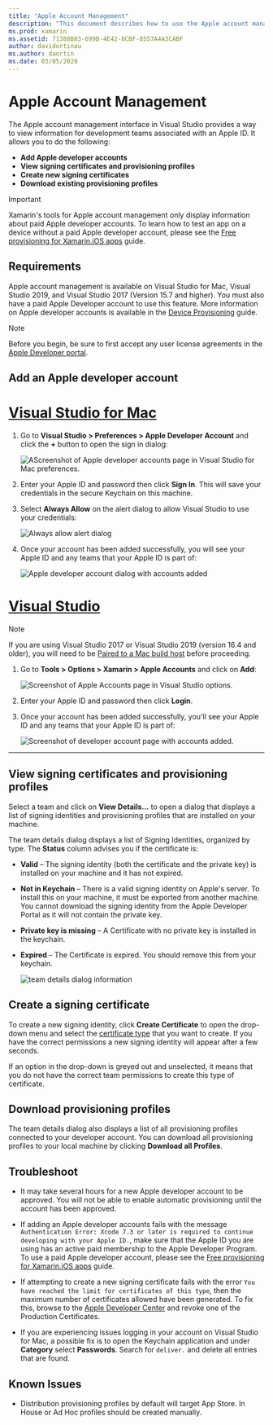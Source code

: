 ```yaml
---
title: "Apple Account Management"
description: "This document describes how to use the Apple account management features in Visual Studio for Mac and Visual Studio 2019."
ms.prod: xamarin
ms.assetid: 71388B83-699B-4E42-8CBF-8557A4A3CABF
author: davidortinau
ms.author: daortin
ms.date: 03/05/2020
---
```


# Apple Account Management

The Apple account management interface in Visual Studio provides a way to view information for development teams associated with an Apple ID. It allows you to do the following:

- **Add Apple developer accounts**
- **View signing certificates and provisioning profiles**
- **Create new signing certificates**
- **Download existing provisioning profiles**

> [!IMPORTANT]
> Xamarin's tools for Apple account management only display information
> about paid Apple developer accounts. To learn how to test an app on a
> device without a paid Apple developer account, please see the
> [Free provisioning for Xamarin.iOS apps](~/ios/get-started/installation/device-provisioning/free-provisioning.md) guide.

## Requirements

Apple account management is available on Visual Studio for Mac, Visual Studio 2019, and Visual Studio 2017 (Version 15.7 and higher). You must also have a paid Apple Developer account to use this feature. More information on Apple developer accounts is available in the [Device Provisioning](~/ios/get-started/installation/device-provisioning/index.md) guide.

> [!NOTE]
> Before you begin, be sure to first accept any user license agreements in the [Apple Developer portal](https://developer.apple.com/account/).

## Add an Apple developer account

# [Visual Studio for Mac](#tab/macos)

1. Go to **Visual Studio > Preferences > Apple Developer Account** and click the **+** button to open the sign in dialog:

    ![AScreenshot of Apple developer accounts page in Visual Studio for Mac preferences.](apple-account-management-images/add-account-vsm.png)

2. Enter your Apple ID and password then click **Sign In**. This will save your credentials in the secure Keychain on this machine.

3. Select **Always Allow** on the alert dialog to allow Visual Studio to use your credentials:

    ![Always allow alert dialog](apple-account-management-images/image4.png)

4. Once your account has been added successfully, you will see your Apple ID and any teams that your Apple ID is part of:

    ![Apple developer account dialog with accounts added](apple-account-management-images/image5.png)

# [Visual Studio](#tab/windows)

> [!NOTE]
> If you are using Visual Studio 2017 or Visual Studio 2019 (version 16.4 and older), you will need to be [Paired to a Mac build host](~/ios/get-started/installation/windows/connecting-to-mac/index.md) before proceeding.

1. Go to **Tools > Options > Xamarin > Apple Accounts** and click on **Add**:

    ![Screenshot of Apple Accounts page in Visual Studio options.](apple-account-management-images/add-account-vsw.png)

2. Enter your Apple ID and password then click **Login**.

3. Once your account has been added successfully, you'll see your Apple ID and any teams that your Apple ID is part of:

    ![Screenshot of developer account page with accounts added.](apple-account-management-images/accounts-vsw.png)

-----

## View signing certificates and provisioning profiles

Select a team and click on **View Details…** to open a dialog that displays a list of signing identities and provisioning profiles that are installed on your machine.

The team details dialog displays a list of Signing Identities, organized by type. The **Status** column advises you if the certificate is: 

- **Valid** – The signing identity (both the certificate and the private key) is installed on your machine and it has not expired.

- **Not in Keychain** – There is a valid signing identity on Apple's server. To install this on your machine, it must be exported from another machine. You cannot download the signing identity from the Apple Developer Portal as it will not contain the private key.

- **Private key is missing** – A Certificate with no private key is installed in the keychain.

- **Expired** – The Certificate is expired. You should remove this from your keychain.

  ![team details dialog information](apple-account-management-images/image7.png)

## Create a signing certificate

To create a new signing identity, click **Create Certificate** to open the drop-down menu and select the [certificate type](https://help.apple.com/xcode/mac/current/#/dev80c6204ec) that you want to create. If you have the correct permissions a new signing identity will appear after a few seconds.

If an option in the drop-down is greyed out and unselected, it means that you do not have the correct team permissions to create this type of certificate.

## Download provisioning profiles

The team details dialog also displays a list of all provisioning profiles connected to your developer account. You can download all provisioning profiles to your local machine by clicking **Download all Profiles**.


## Troubleshoot

- It may take several hours for a new Apple developer account to be approved. You will not be able to enable automatic provisioning until the account has been approved.

- If adding an Apple developer accounts fails with the message `Authentication Error: Xcode 7.3 or later is required to continue developing with your Apple ID.`, make sure that the Apple ID you are using has an active paid membership to the Apple Developer Program. To use a paid Apple developer account, please see the [Free provisioning for Xamarin.iOS apps](~/ios/get-started/installation/device-provisioning/free-provisioning.md) guide.

- If attempting to create a new signing certificate fails with the error `You have reached the limit for certificates of this type`, then the maximum number of certificates allowed have been generated. To fix this, browse to the [Apple Developer Center](https://developer.apple.com/account/ios/certificate/distribution) and revoke one of the Production Certificates.

- If you are experiencing issues logging in your account on Visual Studio for Mac, a possible fix is to open the Keychain application and under **Category** select **Passwords**. Search for `deliver.` and delete all entries that are found.

## Known Issues

- Distribution provisioning profiles by default will target App Store. In House or Ad Hoc profiles should be created manually.
